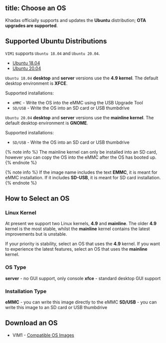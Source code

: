 title: Choose an OS
---

Khadas officially supports and updates the **Ubuntu** distribution; **OTA upgrades are supported**.

## Supported Ubuntu Distributions

`VIM1` supports `Ubuntu 18.04` and `Ubuntu 20.04`.

<ul class="nav nav-tabs" id="myTab" role="tablist">
  <li class="nav-item" role="presentation">
    <a class="nav-link active" id="18.04-tab" data-toggle="tab" href="#18.04" role="tab" aria-controls="18.04" aria-selected="true">Ubuntu 18.04</a>
  </li>
  <li class="nav-item" role="presentation">
    <a class="nav-link" id="20.04-tab" data-toggle="tab" href="#20.04" role="tab" aria-controls="20.04" aria-selected="false">Ubuntu 20.04</a>
  </li>
</ul>
<div class="tab-content" id="myTabContent">
<div class="tab-pane fade show active" id="18.04" role="tabpanel" aria-labelledby="18.04-tab">

`Ubuntu 18.04` **desktop** and **server** versions use the **4.9 kernel**. The default desktop environment is **XFCE**.

Supported installations:

* `eMMC` - Write the OS into the eMMC using the USB Upgrade Tool
* `SD/USB` - Write the OS into an SD card or USB thumbdrive

</div>
<div class="tab-pane fade" id="20.04" role="tabpanel" aria-labelledby="20.04-tab">

`Ubuntu 20.04` **desktop** and **server** versions use the **mainline kernel**. The default desktop environment is **GNOME**.

Supported installations:

* `SD/USB` - Write the OS into an SD card or USB thumbdrive

{% note info %}
The mainline kernel can only be installed into an SD card, however you can copy the OS into the eMMC after the OS has booted up.
{% endnote %}

</div>
</div>

{% note info %}
If the image name includes the text **EMMC**, it is meant for eMMC installation. If it includes **SD-USB**, it is meant for SD card installation.
{% endnote %}

## How to Select an OS

### Linux Kernel

At present we support two Linux kernels, **4.9** and **mainline**. The older **4.9** kernel is the most stable, whilst the **mainline** kernel contains the latest improvements but is unstable.

If your priority is stability, select an OS that uses the **4.9** kernel.
If you want to experience the latest features, select an OS that uses the **mainline** kernel.

### OS Type

**server** - no GUI support, only console
**xfce** - standard desktop GUI support

### Installation Type

**eMMC** - you can write this image directly to the eMMC
**SD/USB** - you can write this image to an SD card or USB thumbdrive

## Download an OS

* VIM1 - [Compatible OS Images](Vim1UbuntuFirmware.html)
